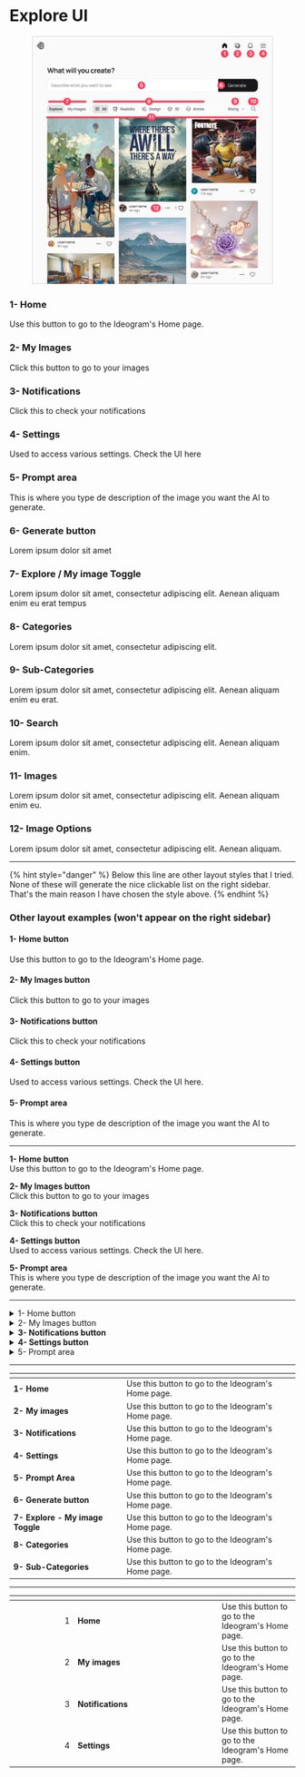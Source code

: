 # Explore UI

<figure><picture><source srcset="../.gitbook/assets/Main UI - Explore - Dark - 20240923@2x.png" media="(prefers-color-scheme: dark)"><img src="../.gitbook/assets/Main UI - Explore - Light - 20240923.png" alt=""></picture><figcaption></figcaption></figure>

### 1- Home

Use this button to go to the Ideogram's Home page.

### 2- My Images

Click this button to go to your images

### 3- Notifications

Click this to check your notifications

### 4- Settings

Used to access various settings. Check the UI here

### 5- Prompt area

This is where you type de description of the image you want the AI to generate.

### 6- Generate button

Lorem ipsum dolor sit amet

### 7- Explore / My image Toggle

Lorem ipsum dolor sit amet, consectetur adipiscing elit. Aenean aliquam enim eu erat tempus

### 8- Categories

Lorem ipsum dolor sit amet, consectetur adipiscing elit.

### 9- Sub-Categories

Lorem ipsum dolor sit amet, consectetur adipiscing elit. Aenean aliquam enim eu erat.

### 10- Search

Lorem ipsum dolor sit amet, consectetur adipiscing elit. Aenean aliquam enim.

### 11- Images

Lorem ipsum dolor sit amet, consectetur adipiscing elit. Aenean aliquam enim eu.

### 12- Image Options

Lorem ipsum dolor sit amet, consectetur adipiscing elit. Aenean aliquam.



***



{% hint style="danger" %}
Below this line are other layout styles that I tried. None of these will generate the nice clickable list on the right sidebar. That's the main reason I have chosen the style above.
{% endhint %}

### Other layout examples (won't appear on the right sidebar)

#### **1- Home button**

Use this button to go to the Ideogram's Home page.

#### **2- My Images button**

Click this button to go to your images

#### **3- Notifications button**

Click this to check your notifications

#### **4- Settings button**

Used to access various settings. Check the UI here.

#### **5- Prompt area**

This is where you type de description of the image you want the AI to generate.



***



**1- Home button**\
Use this button to go to the Ideogram's Home page.

**2- My Images button**\
Click this button to go to your images

**3- Notifications button**\
Click this to check your notifications

**4- Settings button**\
Used to access various settings. Check the UI here.

**5- Prompt area**\
This is where you type de description of the image you want the AI to generate.



***



<details>

<summary>1- Home button</summary>

Use this button to go to the Ideogram's Home page.

</details>

<details>

<summary>2- My Images button</summary>

Click this button to go to your images

</details>

<details>

<summary><strong>3- Notifications button</strong></summary>

Click this to check your notifications

</details>

<details>

<summary><strong>4- Settings button</strong></summary>

Used to access various settings. Check the UI here.

</details>

<details>

<summary>5- Prompt area</summary>

This is where you type de description of the image you want the AI to generate.

</details>



***



<table data-view="cards"><thead><tr><th></th><th></th></tr></thead><tbody><tr><td><strong>1- Home</strong></td><td>Use this button to go to the Ideogram's Home page.</td></tr><tr><td><strong>2- My images</strong></td><td>Use this button to go to the Ideogram's Home page.</td></tr><tr><td><strong>3- Notifications</strong></td><td>Use this button to go to the Ideogram's Home page.</td></tr><tr><td><strong>4- Settings</strong></td><td>Use this button to go to the Ideogram's Home page.</td></tr><tr><td><strong>5- Prompt Area</strong></td><td>Use this button to go to the Ideogram's Home page.</td></tr><tr><td><strong>6- Generate button</strong></td><td>Use this button to go to the Ideogram's Home page.</td></tr><tr><td><strong>7- Explore - My image Toggle</strong></td><td>Use this button to go to the Ideogram's Home page.</td></tr><tr><td><strong>8- Categories</strong></td><td>Use this button to go to the Ideogram's Home page.</td></tr><tr><td><strong>9- Sub-Categories</strong></td><td>Use this button to go to the Ideogram's Home page.</td></tr></tbody></table>



***



<table><thead><tr><th width="99" align="right"></th><th width="240"></th><th></th></tr></thead><tbody><tr><td align="right">1</td><td><strong>Home</strong></td><td>Use this button to go to the Ideogram's Home page.</td></tr><tr><td align="right">2</td><td><strong>My images</strong></td><td>Use this button to go to the Ideogram's Home page.</td></tr><tr><td align="right">3</td><td><strong>Notifications</strong></td><td>Use this button to go to the Ideogram's Home page.</td></tr><tr><td align="right">4</td><td><strong>Settings</strong></td><td>Use this button to go to the Ideogram's Home page.</td></tr></tbody></table>

